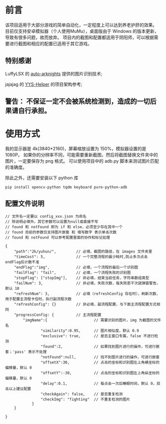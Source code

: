 # 前言
该项目适用于大部分游戏的简单自动化，一定程度上可以达到养老护肝的效果。  
目前仅支持安卓模拟器（个人使用MuMu），桌面版由于 Windows 的版本更新，导致有很多问题，故而放弃。
项目内的截图和配置都适用于阴阳师，可以根据需要进行截图和相应的配置已适用于其它游戏。  

## 特别感谢
LuffyLSX 的 [auto-arknights](https://github.com/LuffyLSX/auto-arknights) 提供的图片识别技术;    

jajajag 的 [YYS-Helper](https://github.com/jajajag/YYS-Helper) 的项目架构参考;


## **警告：** 不保证一定不会被系统检测到，造成的一切后果请自行承担。  

# 使用方式
我的显示器是 4k(3840\*2160)，屏幕缩放设置为 150%，模拟器设置的是 1080P。
如果你的分辨率不同，可能需要重新截图，然后将截图替换文件夹中的图片，一定要保存为 png 格式。 
可以使用项目中的 adb.py 脚本来测试图片匹配的准确度。

除此之外，还需要安装以下 python 库
```
pip install opencv-python tqdm keyboard pure-python-adb
```

## 配置文件说明
```
// 文件名一定要以 config_xxx.json 为命名
// 除说明必填外，其它参数可以设置为null或直接不写
// found 和 notFound 即为 if 和 else，必须至少存在其中一个
// found 目前的参数仅支持图片嵌套 和 填写数字 表示单击次数
// found 和 notFound 可以参考配置里面的协作和标记处理

{
    "path":"2k/yuhun/",         // 必填，截图的路径，在 images 文件夹里
    "timeCost": 5,              // 一个完整流程的最少耗时,防止多次点击endFlag后计数不准
    "endFlag":"img",            // 必填，一个流程的最后一个识别图
    "failFlag": "fail",         // 必填，一个流程失败的识别图
    "stopFlag": ["stopImg"],    // 非必填，结束当前任务，字符串数组类型
    "failNum": 3,               // 非必填，失败次数，每失败若干次就弹窗警告，默认 10
    "refreshNum": 3,            // 必填（refreshConfig 存在时），刷新次数，用于配置主流程卡住时，执行副流程次数
    "refreshConfig": {}         // 非必填，副流程配置，与下面主流程配置方式相同
    "progressConfig: {          // 主流程配置
        "imgName":{                     // 需要识别的图片，img 为截图的文件名
                "similarity":0.95,      // 图片相似度，默认 0.9
                "exclusive": true,      // 是否主窗口专属，false 不进行检测
                "found":2,              // 如果找到图片进行的操作，可进行嵌套；'pass' 表示不处理
                "notFound":null,        // 找不到图片进行的操作，可进行嵌套
                "offsetX":30,           // 点击的坐标和识别图左上角横坐标的偏移量，默认 0
                "offsetY":-30,          // 点击的坐标和识别图左上角纵坐标的偏移量，默认 0
                "delay":0.1,            // 每点击一次后睡眠时间，默认 0，双击以上建议配置
                "checkAgain": false,    // 是否重复检测
                "checkImg": "fighting"  // 不重复检测的图片
            }
    }
    
}
```
